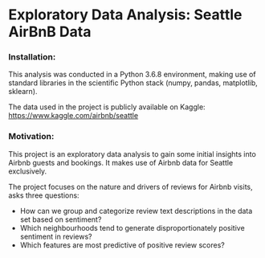 # Exploratory Data Analysis: Seattle AirBnB Data

### Installation:

This analysis was conducted in a Python 3.6.8 environment, making use of standard libraries in the scientific Python stack (numpy, pandas, matplotlib, sklearn). 

The data used in the project is publicly available on Kaggle: https://www.kaggle.com/airbnb/seattle

### Motivation:
This project is an exploratory data analysis to gain some initial insights into Airbnb guests and bookings. It makes use of Airbnb data for Seattle exclusively.

The project focuses on the nature and drivers of reviews for Airbnb visits, asks three questions:
- How can we group and categorize review text descriptions in the data set based on sentiment?
- Which neighbourhoods tend to generate disproportionately positive sentiment in reviews?
- Which features are most predictive of positive review scores?
